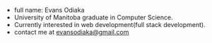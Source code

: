 - full name: Evans Odiaka
- University of Manitoba graduate in Computer Science. 
- Currently interested in web development(full stack development).   
- contact me at evansodiaka@gmail.com

<!---
Evantech/Evantech is a ✨ special ✨ repository because its `README.md` (this file) appears on your GitHub profile.
You can click the Preview link to take a look at your changes.
--->
